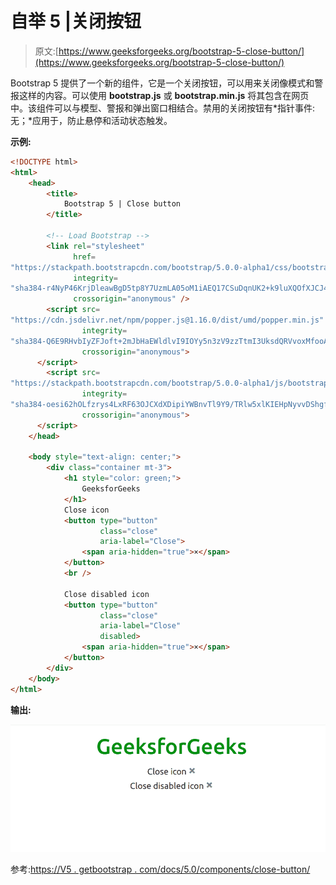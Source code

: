# 自举 5 |关闭按钮

> 原文:[https://www.geeksforgeeks.org/bootstrap-5-close-button/](https://www.geeksforgeeks.org/bootstrap-5-close-button/)

Bootstrap 5 提供了一个新的组件，它是一个关闭按钮，可以用来关闭像模式和警报这样的内容。可以使用 **bootstrap.js** 或 **bootstrap.min.js** 将其包含在网页中。该组件可以与模型、警报和弹出窗口相结合。禁用的关闭按钮有*指针事件:无；*应用于，防止悬停和活动状态触发。

**示例:**

```html
<!DOCTYPE html>
<html>
    <head>
        <title>
            Bootstrap 5 | Close button
        </title>

        <!-- Load Bootstrap -->
        <link rel="stylesheet" 
              href=
"https://stackpath.bootstrapcdn.com/bootstrap/5.0.0-alpha1/css/bootstrap.min.css" 
              integrity=
"sha384-r4NyP46KrjDleawBgD5tp8Y7UzmLA05oM1iAEQ17CSuDqnUK2+k9luXQOfXJCJ4I" 
              crossorigin="anonymous" />
        <script src=
"https://cdn.jsdelivr.net/npm/popper.js@1.16.0/dist/umd/popper.min.js" 
                integrity=
"sha384-Q6E9RHvbIyZFJoft+2mJbHaEWldlvI9IOYy5n3zV9zzTtmI3UksdQRVvoxMfooAo" 
                crossorigin="anonymous">
      </script>
        <script src=
"https://stackpath.bootstrapcdn.com/bootstrap/5.0.0-alpha1/js/bootstrap.min.js" 
                integrity=
"sha384-oesi62hOLfzrys4LxRF63OJCXdXDipiYWBnvTl9Y9/TRlw5xlKIEHpNyvvDShgf/" 
                crossorigin="anonymous">
      </script>
    </head>

    <body style="text-align: center;">
        <div class="container mt-3">
            <h1 style="color: green;">
                GeeksforGeeks
            </h1>
            Close icon
            <button type="button"
                    class="close"
                    aria-label="Close">
                <span aria-hidden="true">×</span>
            </button>
            <br />

            Close disabled icon
            <button type="button"
                    class="close"
                    aria-label="Close" 
                    disabled>
                <span aria-hidden="true">×</span>
            </button>
        </div>
    </body>
</html>
```

**输出:**

![](img/e72d90faf943db6487a8d96d9e03c3d7.png)

参考:[https://V5 . getbootstrap . com/docs/5.0/components/close-button/](https://v5.getbootstrap.com/docs/5.0/components/close-button/)